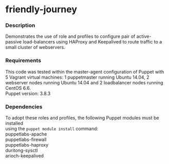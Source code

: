 # friendly-journey

### Description
Demonstrates the use of role and profiles to configure pair of active-passive 
load-balancers using HAProxy and Keepalived to route traffic to a small cluster 
of webservers. 

### Requirements
This code was tested within the master-agent configuration of Puppet with
5 Vagrant virtual machines: 1 puppetmaster running Ubuntu 14.04, 2 webserver
nodes running Ubuntu 14.04 and 2 loadbalancer nodes running CentOS 6.6.
<br> Puppet version: 3.8.3

### Dependencies
To adopt these roles and profiles, the following Puppet modules must be installed
<br> using the `puppet module install` command:
<br> puppetlabs-apache
<br> puppetlabs-firewall
<br> puppetlabs-haproxy
<br> duritong-sysctl
<br> arioch-keepalived
